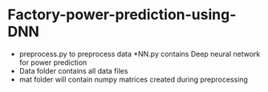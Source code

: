 # Factory-power-prediction-using-DNN
* preprocess.py to preprocess data
*NN.py contains Deep neural network for power prediction
* Data folder contains all data files
* mat folder will contain numpy matrices created during preprocessing

